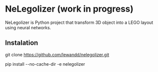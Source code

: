 # NeLegolizer (work in progress)

NeLegolizer is Python project that transform 3D object into a LEGO layout using neural networks.

## Instalation

git clone https://github.com/lewandd/nelegolizer.git

pip install --no-cache-dir -e nelegolizer
